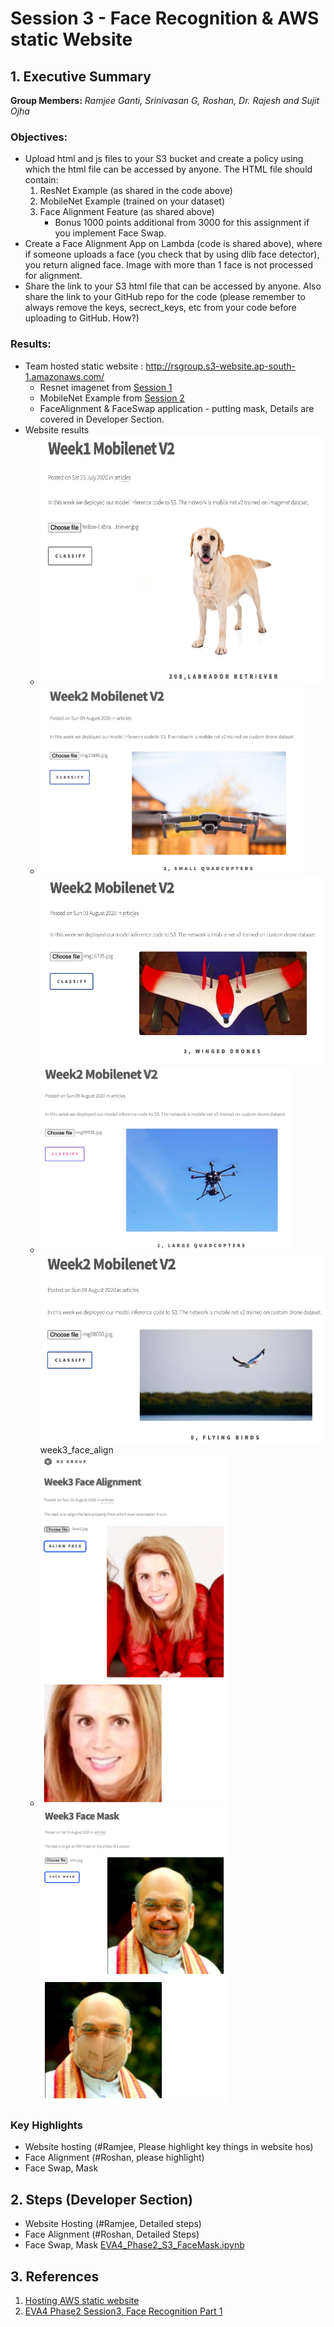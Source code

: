 # Session 3 - Face Recognition & AWS static Website


## 1. Executive Summary
**Group Members:** *Ramjee Ganti, Srinivasan G, Roshan, Dr. Rajesh and Sujit Ojha* 

### **Objectives**:

- Upload html and js files to your S3 bucket and create a policy using which the html file can be accessed by anyone. The HTML file should contain:
    1. ResNet Example (as shared in the code above)
    2. MobileNet Example (trained on your dataset)
    3. Face Alignment Feature (as shared above)
        - Bonus 1000 points additional from 3000 for this assignment if you implement Face Swap. 
- Create a Face Alignment App on Lambda (code is shared above), where if someone uploads a face (you check that by using dlib face detector), you return aligned face. Image with more than 1 face is not processed for alignment. 
- Share the link to your S3 html file that can be accessed by anyone. Also share the link to your GitHub repo for the code (please remember to always remove the keys, secrect_keys, etc from your code before uploading to GitHub. How?)

### **Results**:
- Team hosted static website : http://rsgroup.s3-website.ap-south-1.amazonaws.com/
    - Resnet imagenet from [Session 1](https://github.com/EVA4-RS-Group/Phase2/tree/master/S1_aws_lambda_mobilenet_v2)
    - MobileNet Example from [Session 2](https://github.com/EVA4-RS-Group/Phase2/tree/master/S2_mobilenet_v2_custom_dataset)
    - FaceAlignment & FaceSwap application - putting mask, Details are covered in Developer Section.
- Website results
    - <img src="results/week1.png" alt="Week1" height="400"/>
    - <img src="results/week2_1.png" alt="Week2_1" height="300"/><img src="results/week2_2.png" alt="Week2_2" height="300"/>
    - <img src="results/week2_3.png" alt="Week2_3" height="300"/><img src="results/week2_4.png" alt="Week2_4" height="300"/>week3_face_align
    - <img src="results/week3_face_align.png" alt="Week 3 Face align" width="300"/><img src="results/week3_face_mask.png" alt="Face Swap" width="300"/>


### **Key Highlights**
- Website hosting (#Ramjee, Please highlight key things in website hos)
- Face Alignment (#Roshan, please highlight)
- Face Swap, Mask 


## 2. Steps (Developer Section)
- Website Hosting (#Ramjee, Detailed steps)
- Face Alignment (#Roshan, Detailed Steps)
- Face Swap, Mask [EVA4_Phase2_S3_FaceMask.ipynb](EVA4_Phase2_S3_FaceMask.ipynb)


## 3. References

1. [Hosting AWS static website](https://docs.aws.amazon.com/AmazonS3/latest/dev/HostingWebsiteOnS3Setup.html)
2. [EVA4 Phase2 Session3, Face Recognition Part 1](https://theschoolof.ai/)
